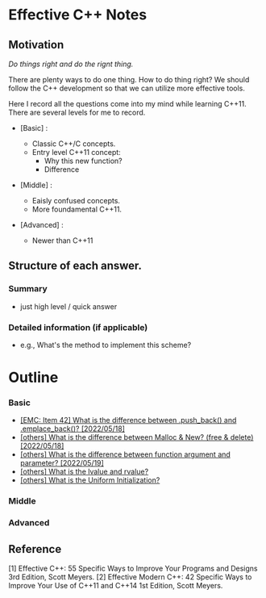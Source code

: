 # Effective C++ Notes
## Motivation
*Do things right and do the rignt thing.*

There are plenty ways to do one thing. How to do thing right? 
We should follow the C++ development so that we can utilize more effective tools.

Here I record all the questions come into my mind while learning C++11. There are several levels for me to record.

- [Basic] :
    - Classic C++/C concepts.
    - Entry level C++11 concept: 
        - Why this new function?
        - Difference

- [Middle] :
    - Eaisly confused concepts.
    - More foundamental C++11.

- [Advanced] :
    - Newer than C++11

## Structure of each answer.
### Summary
- just high level / quick answer
### Detailed information (if applicable)
- e.g., What's the method to implement this scheme?

# Outline
### Basic

- [[EMC: Item 42] What is the difference between .push_back() and .emplace_back()? [2022/05/18]](EMC_8_Tweaks/Diff_emplace_back_push_back.md)
- [[others] What is the difference between Malloc & New? (free & delete) [2022/05/18] ](others/Diff_New_Malloc.md)
- [[others] What is the difference between function argument and parameter? [2022/05/19]](others/Diff_function_argument_parameter.md)
- [[others] What is the lvalue and rvalue?](others/left_value_right_value.md)
- [[others] What is the Uniform Initialization?](others/UniformInitialization.md)

### Middle


### Advanced


## Reference
[1] Effective C++: 55 Specific Ways to Improve Your Programs and Designs 3rd Edition, Scott Meyers.
[2] Effective Modern C++: 42 Specific Ways to Improve Your Use of C++11 and C++14 1st Edition, Scott Meyers.

